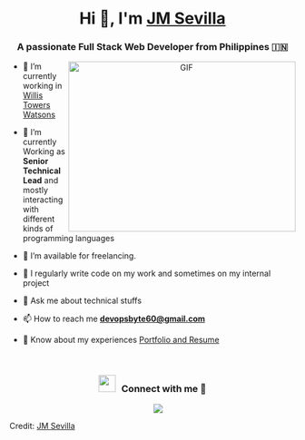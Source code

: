<h1 align="center">Hi 👋, I'm <a href="https://github.com/JMSevilla" target="blank">
JM Sevilla</a></h1>
<h3 align="center">A passionate Full Stack Web Developer from Philippines &#127470;&#127475</h3>

<a target="_blank" align="center">
  <img align="right" top="500" height="300" width="400" alt="GIF" src="https://media.giphy.com/media/SWoSkN6DxTszqIKEqv/giphy.gif">
</a>

- 🔭 I’m currently working in <a href="https://www.wtwco.com/en-US" target="blank">Willis Towers Watsons</a>

- 🌱 I’m currently Working as <strong>Senior Technical Lead</strong> and mostly interacting <br/> with different kinds of programming languages

- 🤝 I’m available for freelancing.

- 📝 I regularly write code on my work and sometimes on my internal project

- 💬 Ask me about technical stuffs

- 📫 How to reach me **devopsbyte60@gmail.com**

- 📄 Know about my experiences <a href="https://jmsevilla.vercel.app" target="blank">Portfolio and Resume</a>
<br/>
<h3 align="center" > <img src="https://media.giphy.com/media/iY8CRBdQXODJSCERIr/giphy.gif" width="30" height="30" style="margin-right: 10px;">Connect with me 🤝 </h3>

<p align="center">

 <div align="center"  class="icons-social" style="margin-left: 10px;">
        <a style="margin-left: 10px;"  target="_blank" href="https://www.linkedin.com/in/jose-miguel-sevilla-8b63a4233/">
			<img src="https://img.icons8.com/doodle/40/000000/linkedin--v2.png"></a>
       
 </div>

</p>

Credit: [JM Sevilla](https://github.com/JMSevilla)

